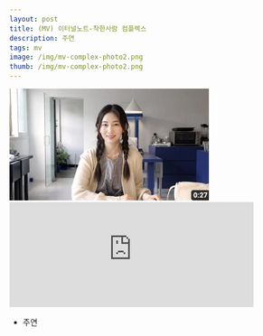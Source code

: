 ```yaml
---
layout: post
title: (MV) 이터널노트-착한사람 컴플렉스
description: 주연
tags: mv
image: /img/mv-complex-photo2.png
thumb: /img/mv-complex-photo2.png
---
```


<img src="../img/mv-complex-photo1.png" width="70%" height="70%">
<iframe width="432" height="185.5" src="https://www.youtube.com/embed/6CKzwTeqSU8" title="[M/V] 착한사람 컴플렉스 - 이터널노트 (Prod.Ilyeob)" frameborder="0" allow="accelerometer; autoplay; clipboard-write; encrypted-media; gyroscope; picture-in-picture; web-share" allowfullscreen></iframe>


- 주연

